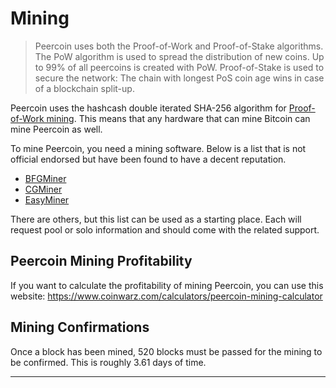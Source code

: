 # Mining

>Peercoin uses both the Proof-of-Work and Proof-of-Stake algorithms. The PoW algorithm is used to spread the distribution of new coins. Up to 99% of all peercoins is created with PoW. Proof-of-Stake is used to secure the network: The chain with longest PoS coin age wins in case of a blockchain split-up.

Peercoin uses the hashcash double iterated SHA-256 algorithm for [Proof-of-Work mining](https://en.bitcoin.it/wiki/Proof_of_work). This means that any hardware that can mine Bitcoin can mine Peercoin as well.

To mine Peercoin, you need a mining software. Below is a list that is not official endorsed but have been found to have a decent reputation.

* [BFGMiner](http://bfgminer.org/)
* [CGMiner](https://github.com/ckolivas/cgminer)
* [EasyMiner](https://easyminer.net/)

There are others, but this list can be used as a starting place.  Each will request pool or solo information and should come with the related support.

## Peercoin Mining Profitability

If you want to calculate the profitability of mining Peercoin, you can use this website: https://www.coinwarz.com/calculators/peercoin-mining-calculator

## Mining Confirmations

Once a block has been mined, 520 blocks must be passed for the mining to be confirmed. This is roughly 3.61 days of time.

---
